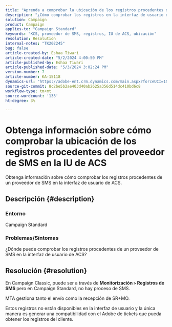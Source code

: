 ```yaml
---
title: "Aprenda a comprobar la ubicación de los registros procedentes del proveedor de SMS en la interfaz de usuario de ACS"
description: "¿Cómo comprobar los registros en la interfaz de usuario de ACS?"
solution: Campaign
product: Campaign
applies-to: "Campaign Standard"
keywords: "KCS, proveedor de SMS, registros, IU de ACS, ubicación"
resolution: Resolution
internal-notes: "TK202245"
bug: false
article-created-by: Eshaa Tiwari
article-created-date: "5/2/2024 4:00:50 PM"
article-published-by: Eshaa Tiwari
article-published-date: "5/3/2024 3:02:24 PM"
version-number: 7
article-number: KA-15118
dynamics-url: "https://adobe-ent.crm.dynamics.com/main.aspx?forceUCI=1&pagetype=entityrecord&etn=knowledgearticle&id=10258f22-9d08-ef11-9f8a-6045bd006793"
source-git-commit: 8c2be5b2ae403d40ab2625a356d514dc410bd6c8
workflow-type: tm+mt
source-wordcount: '133'
ht-degree: 3%

---
```


# Obtenga información sobre cómo comprobar la ubicación de los registros procedentes del proveedor de SMS en la IU de ACS


Obtenga información sobre cómo comprobar los registros procedentes de un proveedor de SMS en la interfaz de usuario de ACS.

## Descripción {#description}


### <b>Entorno</b>

Campaign Standard

### <b>Problemas/Síntomas</b>

¿Dónde puede comprobar los registros procedentes de un proveedor de SMS en la interfaz de usuario de ACS?


## Resolución {#resolution}


En Campaign Classic, puede ser a través de <b>Monitorización `>`  Registros de SMS </b>pero en Campaign Standard, no hay proceso de SMS.

MTA gestiona tanto el envío como la recepción de SR+MO.

Estos registros no están disponibles en la interfaz de usuario y la única manera es generar una compatibilidad con el Adobe de tickets que pueda obtener los registros del cliente.
